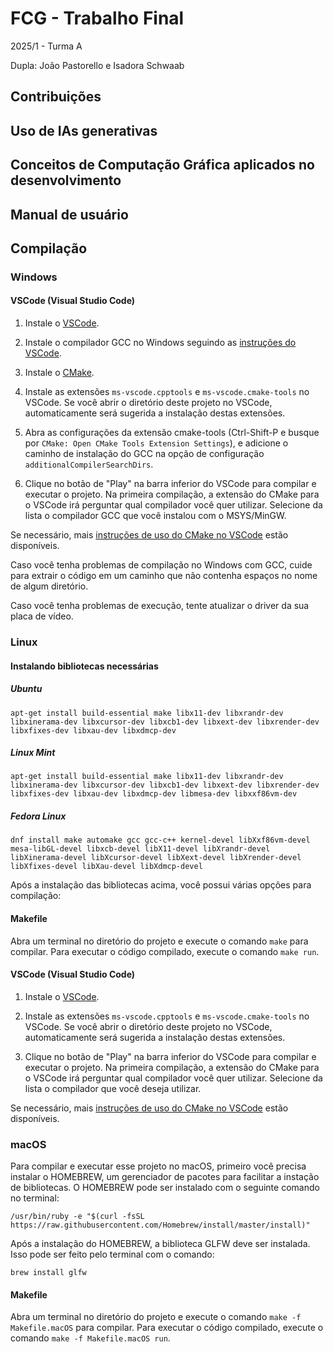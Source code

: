 # FCG - Trabalho Final

2025/1 - Turma A

Dupla: João Pastorello e Isadora Schwaab

## Contribuições

## Uso de IAs generativas

## Conceitos de Computação Gráfica aplicados no desenvolvimento

## Manual de usuário

## Compilação

### Windows

#### VSCode (Visual Studio Code)
1) Instale o [VSCode](https://code.visualstudio.com/).

2) Instale o compilador GCC no Windows seguindo as [instruções do VSCode](https://code.visualstudio.com/docs/cpp/config-mingw#_installing-the-mingww64-toolchain).

3) Instale o [CMake](https://cmake.org/download/).

4) Instale as extensões `ms-vscode.cpptools` e `ms-vscode.cmake-tools` no VSCode.
Se você abrir o diretório deste projeto no VSCode, automaticamente será sugerida a instalação destas extensões.

5) Abra as configurações da extensão cmake-tools (Ctrl-Shift-P e busque por `CMake: Open CMake Tools Extension Settings`), e adicione o caminho de instalação do GCC na opção de configuração `additionalCompilerSearchDirs`.

6) Clique no botão de "Play" na barra inferior do VSCode para compilar e executar o projeto.
Na primeira compilação, a extensão do CMake para o VSCode irá perguntar qual compilador você quer utilizar.
Selecione da lista o compilador GCC que você instalou com o MSYS/MinGW.

Se necessário, mais [instruções de uso do CMake no VSCode](https://github.com/microsoft/vscode-cmake-tools/blob/main/docs/README.md) estão disponíveis.

Caso você tenha problemas de compilação no Windows com GCC, cuide para extrair o código em um caminho que não contenha espaços no nome de algum diretório.

Caso você tenha problemas de execução, tente atualizar o driver da sua placa de vídeo.

### Linux

#### Instalando bibliotecas necessárias

##### Ubuntu

```console
apt-get install build-essential make libx11-dev libxrandr-dev libxinerama-dev libxcursor-dev libxcb1-dev libxext-dev libxrender-dev libxfixes-dev libxau-dev libxdmcp-dev
```

##### Linux Mint

```console
apt-get install build-essential make libx11-dev libxrandr-dev libxinerama-dev libxcursor-dev libxcb1-dev libxext-dev libxrender-dev libxfixes-dev libxau-dev libxdmcp-dev libmesa-dev libxxf86vm-dev
```

##### Fedora Linux

```console
dnf install make automake gcc gcc-c++ kernel-devel libXxf86vm-devel mesa-libGL-devel libxcb-devel libX11-devel libXrandr-devel libXinerama-devel libXcursor-devel libXext-devel libXrender-devel libXfixes-devel libXau-devel libXdmcp-devel
```

Após a instalação das bibliotecas acima, você possui várias opções para compilação:

#### Makefile
Abra um terminal no diretório do projeto e execute o comando `make` para compilar.
Para executar o código compilado, execute o comando `make run`.

#### VSCode (Visual Studio Code)
1) Instale o [VSCode](https://code.visualstudio.com/).

2) Instale as extensões `ms-vscode.cpptools` e `ms-vscode.cmake-tools` no VSCode.
Se você abrir o diretório deste projeto no VSCode, automaticamente será sugerida a instalação destas extensões.

3) Clique no botão de "Play" na barra inferior do VSCode para compilar
e executar o projeto.
Na primeira compilação, a extensão do CMake para o VSCode irá perguntar qual compilador você quer utilizar.
Selecione da lista o compilador que você deseja utilizar.

Se necessário, mais [instruções de uso do CMake no VSCode](https://github.com/microsoft/vscode-cmake-tools/blob/main/docs/README.md) estão disponíveis.

### macOS
Para compilar e executar esse projeto no macOS, primeiro você precisa instalar o HOMEBREW, um gerenciador de pacotes para facilitar a instação de bibliotecas.
O HOMEBREW pode ser instalado com o seguinte comando no terminal:

```console
/usr/bin/ruby -e "$(curl -fsSL https://raw.githubusercontent.com/Homebrew/install/master/install)"
```

Após a instalação do HOMEBREW, a biblioteca GLFW deve ser instalada.
Isso pode ser feito pelo terminal com o comando:

```console
brew install glfw
```

#### Makefile
Abra um terminal no diretório do projeto e execute o comando `make -f Makefile.macOS` para compilar.
Para executar o código compilado, execute o comando `make -f Makefile.macOS run`.
